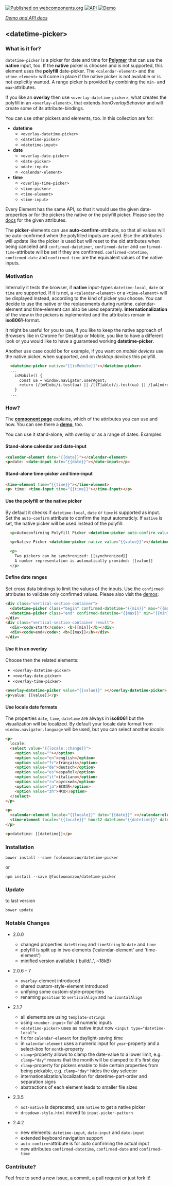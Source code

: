 [![Published on webcomponents.org](https://img.shields.io/badge/webcomponents.org-published-blue.svg)](https://www.webcomponents.org/element/fooloomanzoo/datetime-picker)
[![API](https://img.shields.io/badge/API-available-green.svg)](https://www.webcomponents.org/element/fooloomanzoo/datetime-picker/elements/datetime-picker)
[![Demo](https://img.shields.io/badge/demo-available-red.svg)](https://www.webcomponents.org/element/fooloomanzoo/datetime-picker/demo/demo/datetime-picker.html)

_[Demo and API docs](https://fooloomanzoo.github.io/datetime-picker/components/datetime-picker/)_
## &lt;datetime-picker&gt;

### What is it for?

`datetime-picker` is a picker for date and time for **[Polymer](https://github.com/Polymer/polymer)** that can use the **native** input, too. If the **native** picker is choosen and is not supported, this element uses the **polyfill** date-picker. The `<calendar-element>` and the `<time-element>` will come in place if the native picker is not available or is not explicitly wanted. A range picker is provided by combining the `min`- and `max`-attributes.

If you like an **overlay** then use `<overlay-datetime-picker>`, what creates the polyfill in an `<overlay-element>`, that extends *IronOverlayBehavior* and will create some of its attribute-bindings.

You can use other pickers and elements, too. In this collection are for:
* **datetime**
  * `<overlay-datetime-picker>`
  * `<datetime-picker>`
  * `<datetime-input>`
* **date**
  * `<overlay-date-picker>`
  * `<date-picker>`
  * `<date-input>`
  * `<calendar-element>`
* **time**
  * `<overlay-time-picker>`
  * `<time-picker>`
  * `<time-element>`
  * `<time-input>`

Every Element has the same API, so that it would use the given date-properties or for the pickers the native or the polyfill picker. Please see the [docs](https://fooloomanzoo.github.io/datetime-picker/components/datetime-picker/component-page.html#/mixins/DatetimeMixin) for the given attributes.

The **picker**-elements can use **auto-confirm**-attribute, so that all values will be auto-confirmed when the polyfilled inputs are used. Else the attributes will update like the picker is used but will reset to the old attributes when being canceled and `confirmed-datetime`-, `confirmed-date`- and `confirmed-time`-attribute will be set if they are confirmed. `confirmed-datetime`, `confirmed-date` and `confirmed-time` are the equivalent values of the native inputs.

### Motivation

Internally it tests the browser, if **native** input-types `datetime-local`, `date` or `time` are supported. If it is not, a `<calendar-element>` or a `<time-element>` will be displayed instead, according to the kind of picker you choose. You can decide to use the native or the replacements during runtime. calendar-element and time-element can also be used separately. **Internationalization** of the view in the pickers is inplemented and the attributes remain in **iso8061**-format.

It might be useful for you to use, if you like to keep the native approach of Browsers like in Chrome for Desktop or Mobile, you like to have a different look or you would like to have a guaranteed working **datetime-picker**.

Another use case could be for example, if you want on *mobile devices* use the native picker, when supported, and on *desktop devices* this polyfill.

```html
  <datetime-picker native="[[isMobile]]"></datetime-picker>
  ...
    isMobile() {
      const ua = window.navigator.userAgent;
      return (/[mM]obi/i.test(ua) || /[tT]ablet/i.test(ua) || /[aA]ndroid/i.test(ua));
    }
  ...
```

### How?

The **[component page](https://fooloomanzoo.github.io/datetime-picker/components/datetime-picker/)** explains, which of the attributes you can use and how. You can see there a **[demo](https://fooloomanzoo.github.io/datetime-picker/components/datetime-picker/#/elements/datetime-picker/demos/demo/datetime-picker.html)**, too.

You can use it stand-alone, with overlay or as a range of dates. Examples:

#### Stand-alone calendar and date-input

<!--
```
<custom-element-demo height="300">
  <template>
    <script src="../webcomponentsjs/webcomponents-lite.js"></script>
    <link rel="import" href="datetime-picker.html">
    <style>
      html {
        font-family: 'Source Sans Pro', sans-serif;
      }
    </style>
    <dom-bind>
      <template is="dom-bind">
        <next-code-block></next-code-block>
      </template>
    </dom-bind>
  </template>
</custom-element-demo>
```
-->

```html
<calendar-element date="{{date}}"></calendar-element>
<p>date: <date-input date="{{date}}"></date-input></p>
```

#### Stand-alone time-picker and time-input

<!--
```
<custom-element-demo height="100">
  <template>
    <script src="../webcomponentsjs/webcomponents-lite.js"></script>
    <link rel="import" href="datetime-picker.html">
    <style>
      html {
        font-family: 'Source Sans Pro', sans-serif;
      }
    </style>
    <dom-bind>
      <template is="dom-bind">
        <next-code-block></next-code-block>
      </template>
    </dom-bind>
  </template>
</custom-element-demo>
```
-->

```html
<time-element time="{{time}}"></time-element>
<p> time: <time-input time="{{time}}"></time-input></p>
```

#### Use the polyfill or the native picker
By default it checks if `datetime-local`, `date` or `time` is supported as input. Set the ``auto-confirm`` attribute to confirm the input automaticly. If `native` is set, the native picker will be used instead of the polyfill:

<!--
```
<custom-element-demo height="410">
  <template>
    <script src="../webcomponentsjs/webcomponents-lite.js"></script>
    <link rel="import" href="datetime-picker.html">
    <style>
      html {
        font-family: 'Source Sans Pro', sans-serif;
        line-height: 1.5;
      }
    </style>
    <dom-bind>
      <template is="dom-bind">
        <next-code-block></next-code-block>
      </template>
    </dom-bind>
  </template>
</custom-element-demo>
```
-->

```html
  <p>Autoconfirming Polyfill Picker <datetime-picker auto-confirm value="{{value}}" datetime="{{synchronized}}"></datetime-picker></p>

  <p>Native Picker <datetime-picker native value="{{value}}"></datetime-picker></p>

  <p>
    Two pickers can be synchronized: [[synchronized]]
    A number representation is automatically provided: [[value]]
  </p>
```

#### Define date ranges
Set cross data bindings to limit the values of the inputs. Use the ``confirmed``-attributes to validate only confirmed values. Please also visit the [demos](https://fooloomanzoo.github.io/datetime-picker/components/datetime-picker/#/elements/datetime-picker/demos/demo/datetime-picker.html):

<!--
```
<custom-element-demo height="300">
  <template>
    <script src="../webcomponentsjs/webcomponents-lite.js"></script>
    <link rel="import" href="datetime-picker.html">
    <style>
      html {
        font-family: 'Source Sans Pro', sans-serif;
      }
    </style>
    <dom-bind>
      <template is="dom-bind">
        <next-code-block></next-code-block>
      </template>
    </dom-bind>
  </template>
</custom-element-demo>
```
-->

```html
<div class="vertical-section-container">
  <datetime-picker class="begin" confirmed-datetime="{{min}}" max="{{max}}"></datetime-picker>
  <datetime-picker class="end" confirmed-datetime="{{max}}" min="{{min}}"></datetime-picker>
</div>
<div class="vertical-section-container result">
  <div><code>start</code>: <b>[[min]]</b></div>
  <div><code>end</code>: <b>[[max]]</b></div>
</div>
```

#### Use it in an overlay
Choose then the related elements:
* `<overlay-datetime-picker>`
* `<overlay-date-picker>`
* `<overlay-time-picker>`

<!--
```
<custom-element-demo height="380">
  <template>
    <script src="../webcomponentsjs/webcomponents-lite.js"></script>
    <link rel="import" href="overlay-datetime-picker.html">
    <style>
      html {
        font-family: 'Source Sans Pro', sans-serif;
      }
    </style>
    <dom-bind>
      <template is="dom-bind">
        <next-code-block></next-code-block>
      </template>
    </dom-bind>
  </template>
</custom-element-demo>
```
-->

```html
<overlay-datetime-picker value="{{value}}" ></overlay-datetime-picker>
<p>value: [[value]]</p>
```

#### Use locale date formats
The properties `date`, `time`, `datetime` are always in **iso8061** but the visualization will be localized. By default your locale date format from `window.navigator.language` will be used, but you can select another *locale*:

<!--
```
<custom-element-demo height="300">
  <template>
    <script src="../webcomponentsjs/webcomponents-lite.js"></script>
    <link rel="import" href="overlay-datetime-picker.html">
    <style>
      html {
        font-family: 'Source Sans Pro', sans-serif;
      }
    </style>
    <dom-bind>
      <template is="dom-bind">
        <next-code-block></next-code-block>
      </template>
    </dom-bind>
  </template>
</custom-element-demo>
```
-->

```html
<p>
  locale:
  <select value="{{locale::change}}">
    <option value=""></option>
    <option value="en">english</option>
    <option value="fr">français</option>
    <option value="de">deutsch</option>
    <option value="es">español</option>
    <option value="it">italiano</option>
    <option value="ru">русский</option>
    <option value="ja">日本語</option>
    <option value="zh">中文</option>
  </select>
</p>

<p>
  <calendar-element locale="{{locale}}" date="{{date}}" ></calendar-element>
  <time-element locale="{{locale}}" hour12 datetime="{{datetime}}" date="{{date}}" ></time-element>
</p>

<p>datetime: [[datetime]]</p>
```

### Installation
```
bower install --save fooloomanzoo/datetime-picker
```
or
```
npm install --save @fooloomanzoo/datetime-picker
```

### Update
to last version
```
bower update
```

### Notable Changes
* 2.0.0
  - changed properties `dateString` and `timeString` to `date` and `time`
  - polyfill is split up in two elements ('calendar-element' and 'time-element')
  - minified version available ('build/..', ~18kB)

* 2.0.6 - 7
  - `overlay`-element introduced
  - shared custom-style-element introduced
  - unifying some custom-style-properties
  - renaming `position` to `verticalAlign` and `horizontalAlign`

* 2.1.7
  - all elements are using `template-strings`
  - using `<number-input>` for all numeric inputs
  - `<datetime-picker>` uses as native input now `<input type="datetime-local">`
  - fix for `calendar-element` for daylight-saving time
  - in `calendar-element` uses a numeric input for `year`-property and a select-box for `month`-property
  - `clamp`-property allows to clamp the date-value to a lower limit, e.g. `clamp="day"` means that the month will be clamped to it's first day
  - `clamp`-property for pickers enable to hide certain properties from being pickable, e.g. `clamp="day"` hides the day selector
  - internationalization/localization for datetime-part-order and separation signs
  - abstractions of each element leads to smaller file sizes

* 2.3.5
  - `not-native` is deprecated, use `native` to get a native picker
  - `dropdown-style.html` moved to `input-picker-pattern`

* 2.4.2
  - new elements: `datetime-input`, `date-input` and `date-input`
  - extended keyboard navigation support
  - `auto-confirm`-attribute is for auto confirming the actual input
  - new attributes `confirmed-datetime`, `confirmed-date` and `confirmed-time`

### Contribute?
Feel free to send a new issue, a commit, a pull request or just fork it!
